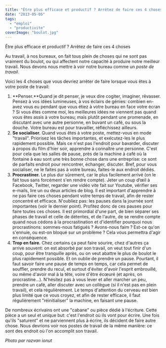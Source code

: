 ```yaml
---
title: "Être plus efficace et productif ? Arrêtez de faire ces 4 choses au travail"
date: "2013-05-05"
tags:
  - "emploi"
  - "productivite"
coverImage: "boulot.jpg"
---
```


Être plus efficace et productif ? Arrêtez de faire ces 4 choses

Au travail, à nos bureaux, on fait tous plein de choses qui ne sont pas vraiment du boulot, ou qui affectent notre capacité à produire notre meilleur travail. Nous devons nous mettre à voir notre bureau comme un _poste de travail_.

Voici les 4 choses que vous devriez arrêter de faire lorsque vous êtes à votre poste de travail:

1. **Penser.**Quand je dit penser, je veux dire cogiter, imaginer, rêvasser. Pensez à vos idées lumineuses, à vos éclairs de génies: combien en-avez vous eu pendant que vous étiez à votre bureau en face votre écran ? Si vous êtes comme moi, les meilleures idées ne viennent pas quand vous êtes assis à votre bureau; mais plutôt pendant une promenade, en discutant avec une autre personne, en buvant un café, ou sous la douche. Votre bureau est pour travailler, réfléchissez ailleurs.
2. **Se socialiser.** Quand vous êtes à votre poste, mettez-vous en mode "travail". Priorisez les tâches importantes, et exécutez-les le plus rapidement possible. Mais ce n'est pas l'endroit pour bavarder, discuter à propos du film d'hier soir, apprendre à connaître une personne. C'est pour cela que les salles de pause, près de la machine à café où la fontaine à eau sont une très bonne chose dans une entreprise: ce sont de parfaits endroit pour rencontrer, échanger, discuter. Bref, pour vous socialiser, ne le faites pas à votre bureau, faites-le aux endroit dédiés.
3. **Procrastiner.** Le plus dur sûrement, car le plus facilement arrivé (on le fait tous sans forcément s'en rendre compte). Jeter un coup d’œil à Facebook, Twitter, regarder une vidéo vite fait sur Youtube, vérifier ses e-mails, lire un ou deux articles de blog. Il est important d'apprendre à ne pas faire ces choses pendant votre temps de travail, afin de rester concentré et efficace. N'oubliez pas: les pauses dans la journée sont importantes (voir le dernier point). Profitez donc de ces pauses pour faire toutes ces choses. Il est primordial d'une part, de bien séparer ses phases de travail et celle de détentes, et de l'autre, de se rendre compte quand nous cédons à la procrastination et d'identifier pourquoi nous procrastinons: sommes-nous fatigués ? Avons-nous faim ? Est-ce qu'on s'ennuie, ou est-on bloqué sur un problème ? Cela vous permettra d'agir en conséquence.
4. **Trop en faire.** Chez certains ça peut faire sourire, chez d'autres ça arrive souvent: on est absorbé par son travail, on veut tout finir d'un coup, pour être tranquille après, ou on veut abattre le plus de boulot le plus rapidement possible. Et on oublie de prendre un pause. Pourtant, il faut savoir faire une pause de temps en temps, car cela permet de souffler, prendre du recul, et surtout d'éviter d'avoir l'esprit embrouillé, ou même d'avoir mal à la tête, voire d'être écœuré (et après, on procrastine...). N'hésitez pas à vous lever et aller marcher un peu, prendre un café, aller discuter avec un collègue (si il n'est pas en plein travail), et cela régulièrement. Le temps d'attention du cerveau est bien plus limité que ce vous croyez, et afin de rester efficace, il faut régulièrement "réinitialiser" la machine, en faisant une pause.

De nombreux écrivains ont une "cabane" ou pièce dédié à l'écriture. Cette pièce a un seul et unique but: c'est l'endroit où ils vont pour écrire. Une fois qu'ils "saturent" et ne parviennent plus à écrire, ils décident de faire autre chose. Nous devrions voir nos postes de travail de la même manière: ce sont des endroit où l'on accomplit son travail.

_Photo par razvan ionut_

